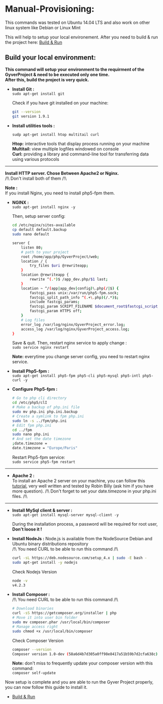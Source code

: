 # Manual-Provisioning:

This commands was tested on Ubuntu 14.04 LTS and also work on other linux system like Debian or Linux Mint

This will help to setup your local environement. After you need to build & run the project here: [Build & Run](installProject.md)

## Build your local environment:

**This command will setup your environment to the requirment of the GyverProject & need to be executed only one time.**  
**After this, build the project is very quick.**

* **Install Git :**  
    `sudo apt-get install git`
    
    Check if you have git installed on your machine:  
    ```bash
    git --version  
    git version 1.9.1
    ```

* **Install utilities tools :**  
    ```bash
    sudp apt-get install htop multitail curl
    ```
    
    **Htop:** interactive tools that display process running on your machine  
    **Multitail:** view multiple logfiles windowed on console  
    **Curl:** providing a library and command-line tool for transferring data using various protocols  

----

**Install HTTP server. Chose Between Apache2 or Nginx.**  
/!\ Don't install both of them /!\

**Note :**  
If you install Nginx, you need to install php5-fpm them.

* **NGINX :**  
    `sudo apt-get install nginx -y`
    
    Then, setup server config:  
    ```bash
    cd /etc/nginx/sites-available
    cp default default.backup
    sudo nano default
    ```

    ```bash
    server {
        listen 80;
        # path to your project
        root /home/app/php/GyverProject/web;       
        location / {
            try_files $uri @rewriteapp;
        }
        location @rewriteapp {
            rewrite ^(.*)$ /app_dev.php/$1 last;
        }
        location ~ ^/(app|app_dev|config)\.php(/|$) {
            fastcgi_pass unix:/var/run/php5-fpm.sock;
            fastcgi_split_path_info ^(.+\.php)(/.*)$;
            include fastcgi_params;
            fastcgi_param SCRIPT_FILENAME $document_root$fastcgi_script_name;
            fastcgi_param HTTPS off;
        }
        # Log files
        error_log /var/log/nginx/GyverProject_error.log;
        access_log /var/log/nginx/GyverProject_access.log;
    }
    ```
    
    Save & quit. Then, restart nginx service to apply change :  
    `sudo service nginx restart`
    
    **Note:** everytime you change server config, you need to restart nginx service.
    
* **Install Php5-fpm :**  
    `sudo apt-get install php5-fpm php5-cli php5-mysql php5-intl php5-curl -y`
    
* **Configure Php5-fpm :**  
    ```bash
    # Go to php cli directory
    cd /etc/php5/clI
    # Make a backup of php.ini file
    sudo mv php.ini php.ini.backup 
    # Create a symlink to fpm php.ini
    sudo ln -s ../fpm/php.ini
    # Edit fpm php.ini
    cd ../fpm  
    sudo nano php.ini
    # And set the date timezone
    ;date.timezone =
    date.timezone = "Europe/Paris"
    ```
        
    Restart Php5-fpm service:  
    `sudo service php5-fpm restart`
    
----

* **Apache 2 :**  
    To install an Apache 2 server on your machine, you can follow this [tutorial](http://www.petit-laboratoire-de-graphisme-potentiel.com/tutoriels/installer-serveur-developpement-apache2-php5.html), very well written and tested by Robin Billy (ask him if you have more question). 
    /!\ Don't forget to set your date.timezone in your php.ini files. /!\
    
----

* **Install MySql client & server :**  
    `sudo apt-get install mysql-server mysql-client -y`
    
    During the installation process, a password will be required for root user, **Don't loose it !**

* **Install NodeJs :**
    Node.js is available from the NodeSource Debian and Ubuntu binary distributions repository  
    /!\ You need CURL to be able to run this command /!\  
    ```bash
    curl -sL https://deb.nodesource.com/setup_4.x | sudo -E bash -
    sudo apt-get install -y nodejs
    ```
    
    Check Nodejs Version
    ```bash
    node -v
    v4.2.3
    ```

* **Install Composer :**  
    /!\ You need CURL to be able to run this command /!\  
    ```bash
    # Download binaries
    curl -sS https://getcomposer.org/installer | php
    # Move it into user bin folder
    sudo mv composer.phar /usr/local/bin/composer
    # Manage access right
    sudo chmod +x /usr/local/bin/composer
    ```
    
    Check Composer Version  
    ```bash
    composer --version
    Composer version 1.0-dev (58a6d4b7d305a0ff98e8417a51b59b7d2cfa638c) 2015-11-10 16:35:29
    ```
    
    **Note:** don't miss to frequently update your composer version with this command:  
    `composer self-update`
    
Now setup is complete and you are able to run the Gyver Project properly, you can now follow this guide to install it.
 * [Build & Run](install.md)
